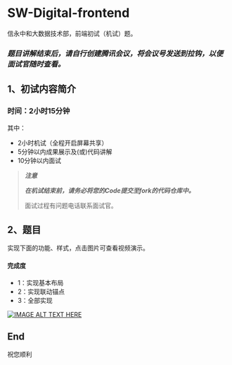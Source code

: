 # SW-Digital-frontend

信永中和大数据技术部，前端初试（机试）题。

### ***题目讲解结束后，请自行创建腾讯会议，将会议号发送到拉钩，以便面试官随时查看。***

## 1、初试内容简介

### 时间：2小时15分钟

其中：

* 2小时机试（全程开启屏幕共享）
* 5分钟以内成果展示及(或)代码讲解
* 10分钟以内面试

> ***注意***
>
> ***在机试结束前，请务必将您的Code提交至fork的代码仓库中。***
>
> 面试过程有问题电话联系面试官。

## 2、题目

实现下面的功能、样式，点击图片可查看视频演示。

#### 完成度

* 1：实现基本布局
* 2：实现联动锚点
* 3：全部实现

[![IMAGE ALT TEXT HERE](https://sw-interview.oss-cn-beijing.aliyuncs.com/videos/%E5%B1%8F%E5%B9%95%E5%BF%AB%E7%85%A7%202020-06-30%2011.34.50.png)](https://sw-interview.oss-cn-beijing.aliyuncs.com/videos/frontend.mp4)

## End

祝您顺利
